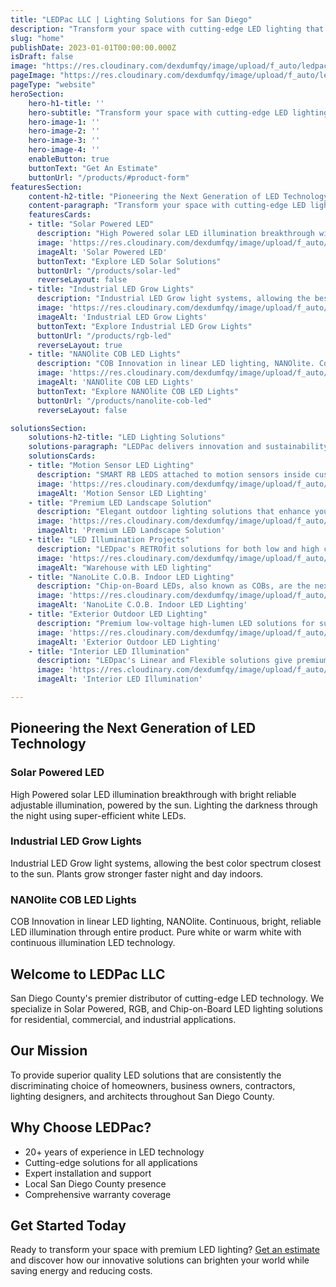 ```yaml
---
title: "LEDPac LLC | Lighting Solutions for San Diego"
description: "Transform your space with cutting-edge LED lighting that's brighter, smarter, and built to last. LEDPac delivers innovation and sustainability in every design, helping you shine while saving energy."
slug: "home"
publishDate: 2023-01-01T00:00:00.000Z
isDraft: false
image: "https://res.cloudinary.com/dexdumfqy/image/upload/f_auto/ledpac/logo-light-shadow-600x222_ajfevb.png"
pageImage: "https://res.cloudinary.com/dexdumfqy/image/upload/f_auto/ledpac/logo-light-shadow-600x222_ajfevb.png"
pageType: "website"
heroSection:
    hero-h1-title: ''
    hero-subtitle: "Transform your space with cutting-edge LED lighting that's brighter, smarter, and built to last. LEDPac delivers innovation and sustainability in every design, helping you shine while saving energy."
    hero-image-1: ''
    hero-image-2: ''
    hero-image-3: ''
    hero-image-4: ''
    enableButton: true
    buttonText: "Get An Estimate"
    buttonUrl: "/products/#product-form"
featuresSection:
    content-h2-title: "Pioneering the Next Generation of LED Technology"
    content-paragraph: "Transform your space with cutting-edge LED lighting that's brighter, smarter, and built to last. LEDPac delivers innovation and sustainability in every design, helping you shine while saving energy."
    featuresCards:
    - title: "Solar Powered LED"
      description: "High Powered solar LED illumination breakthrough with bright reliable adjustable illumination, powered by the sun. Lighting the darkness through the night using super-efficient white LEDs."
      image: 'https://res.cloudinary.com/dexdumfqy/image/upload/f_auto/ledpac/products/solar-night-light_qvvfgr.jpg'
      imageAlt: 'Solar Powered LED'
      buttonText: "Explore LED Solar Solutions"
      buttonUrl: "/products/solar-led"
      reverseLayout: false
    - title: "Industrial LED Grow Lights"
      description: "Industrial LED Grow light systems, allowing the best color spectrum closest to the sun. Plants grow stronger faster night and day indoors."
      image: 'https://res.cloudinary.com/dexdumfqy/image/upload/f_auto/ledpac/products/spider-cob-led-growlights-png-1744334845303_f7swxo.webp'
      imageAlt: 'Industrial LED Grow Lights'
      buttonText: "Explore Industrial LED Grow Lights"
      buttonUrl: "/products/rgb-led"
      reverseLayout: true
    - title: "NANOlite COB LED Lights"
      description: "COB Innovation in linear LED lighting, NANOlite. Continuous, bright, reliable LED illumination through entire product. Pure white or warm white with continuous illumination LED technology."
      image: 'https://res.cloudinary.com/dexdumfqy/image/upload/f_auto/ledpac/products/cob-lighting_e84cym.png'
      imageAlt: 'NANOlite COB LED Lights'
      buttonText: "Explore NANOlite COB LED Lights"
      buttonUrl: "/products/nanolite-cob-led"
      reverseLayout: false

solutionsSection:
    solutions-h2-title: "LED Lighting Solutions"
    solutions-paragraph: "LEDPac delivers innovation and sustainability in every design, helping you shine while saving energy. Explore our range of LED lighting solutions tailored for residential, commercial, and industrial applications."
    solutionsCards:
    - title: "Motion Sensor LED Lighting"
      description: "SMART RB LEDS attached to motion sensors inside custom fixtures that follow your moment fast or slow changing colors at the same time. This technology is one of our staple systems, allowing many technical options for many future availability's."
      image: 'https://res.cloudinary.com/dexdumfqy/image/upload/f_auto/ledpac/banner1_lil85b.png'
      imageAlt: 'Motion Sensor LED Lighting'
    - title: "Premium LED Landscape Solution"
      description: "Elegant outdoor lighting solutions that enhance your landscape, providing 70% savings on electricity compared to traditional systems."
      image: 'https://res.cloudinary.com/dexdumfqy/image/upload/f_auto/ledpac/banner2_yriui9.png'
      imageAlt: 'Premium LED Landscape Solution'
    - title: "LED Illumination Projects"
      description: "LEDpac's RETROfit solutions for both low and high ceiling downlighting designed for entryways, hallways, stairwells, kitchens, home movie theatres, studios, game rooms and more."
      image: 'https://res.cloudinary.com/dexdumfqy/image/upload/f_auto/ledpac/banner3_ohqkjl.png'
      imageAlt: "Warehouse with LED lighting"
    - title: "NanoLite C.O.B. Indoor LED Lighting"
      description: "Chip-on-Board LEDs, also known as COBs, are the next and newest generation of LED technology for indoor lighting."
      image: 'https://res.cloudinary.com/dexdumfqy/image/upload/f_auto/ledpac/banner4_ui6kih.png'
      imageAlt: 'NanoLite C.O.B. Indoor LED Lighting'
    - title: "Exterior Outdoor LED Lighting"
      description: "Premium low-voltage high-lumen LED solutions for submersible and above grade outdoor landscape applications such as: fountains, ponds, reflecting pools, outdoor step-lighting, patio bar counters, exterior architectural features and more."
      image: 'https://res.cloudinary.com/dexdumfqy/image/upload/f_auto/ledpac/banner5_zhslgo.png'
      imageAlt: 'Exterior Outdoor LED Lighting'
    - title: "Interior LED Illumination"
      description: "LEDpac's Linear and Flexible solutions give premium long-living light to architectural features, soffits, step lighting, bar counters, built-in cabinetry, and more."
      image: 'https://res.cloudinary.com/dexdumfqy/image/upload/f_auto/ledpac/banner6_ivxwvb.png'
      imageAlt: 'Interior LED Illumination'

---
```



## Pioneering the Next Generation of LED Technology

### Solar Powered LED

High Powered solar LED illumination breakthrough with bright reliable adjustable illumination, powered by the sun. Lighting the darkness through the night using super-efficient white LEDs.

### Industrial LED Grow Lights

Industrial LED Grow light systems, allowing the best color spectrum closest to the sun. Plants grow stronger faster night and day indoors.

### NANOlite COB LED Lights

COB Innovation in linear LED lighting, NANOlite. Continuous, bright, reliable LED illumination through entire product. Pure white or warm white with continuous illumination LED technology.

## Welcome to LEDPac LLC

San Diego County's premier distributor of cutting-edge LED technology. We specialize in Solar Powered, RGB, and Chip-on-Board LED lighting solutions for residential, commercial, and industrial applications.

## Our Mission

To provide superior quality LED solutions that are consistently the discriminating choice of homeowners, business owners, contractors, lighting designers, and architects throughout San Diego County.

## Why Choose LEDPac?

- 20+ years of experience in LED technology
- Cutting-edge solutions for all applications
- Expert installation and support
- Local San Diego County presence
- Comprehensive warranty coverage

## Get Started Today

Ready to transform your space with premium LED lighting? [Get an estimate](/contact) and discover how our innovative solutions can brighten your world while saving energy and reducing costs.

